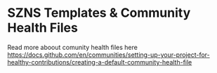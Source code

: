 # SZNS Templates & Community Health Files

Read more aboout comunity health files here https://docs.github.com/en/communities/setting-up-your-project-for-healthy-contributions/creating-a-default-community-health-file
